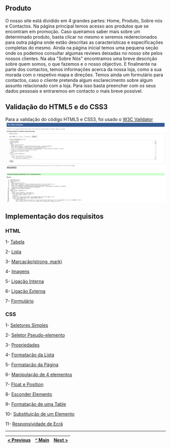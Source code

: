 ## Produto

O nosso site está dividido em 4 grandes partes: Home, Produto, Sobre nós e Contactos.
Na página principal temos acesso aos produtos que se encontram em promoção. Caso queiramos saber mais sobre um determinado produto, basta clicar no mesmo e seremos rederecionados para outra página onde estão descritas as caracteristicas e especificações completas do mesmo. Ainda na página inicial temos uma pequena seção onde os podemos consultar algumas reviews deixadas no nosso site pelos nossos clientes. 
Na aba "Sobre Nós" encontramos uma breve descrição sobre quem somos, o que fazemos e o nosso objectivo.
E finalmente na parte dos contactos, temos informações acerca da nossa loja, como a sua morada com o respetivo mapa e direções. Temos ainda um formulário para contactos, caso o cliente pretenda algum esclarecimento sobre algum assunto relacionado com a loja. Para isso basta preencher com os seus dados pessoais e entraremos em contacto o mais breve possível.

## Validação do HTML5 e do CSS3

Para a validação do código HTML5 e CSS3, foi usado o [W3C Validator](https://validator.w3.org/)
![](docs/imagens/validation.png)

## Implementação dos requisitos

### HTML

1- [Tabela](requisitos/html/Tabelas.png)

2- [Lista](requisitos/html/Listas.png)

3- [Marcação(strong, mark)](requisitos/html/Strong_mark.png)

4- [Imagens](requisitos/html/ImageCaption.png)

5- [Ligação Interna](requisitos/html/LigaçõesInternas.png)

6- [Ligação Externa](requisitos/html/LigaçõesExternas.png)

7- [Formulário](requisitos/html/Formulário.png)

### CSS

1- [Seletores Simples](requisitos/css/Tabelas.png)

2- [Seletor Pseudo-elemento](requisitos/css/Tabelas.png)

3- [Propriedades](requisitos/css/Tabelas.png)

4- [Formatação da Lista](requisitos/css/Tabelas.png)

5- [Formatação da Página](requisitos/css/Tabelas.png)

6- [Manipulação de 4 elementos](requisitos/css/Tabelas.png)

7- [Float e Position](requisitos/css/Tabelas.png)

8- [Esconder Elemento](requisitos/css/Tabelas.png)

9- [Formatação de uma Table](requisitos/css/Tabelas.png)

10- [Substituição de um Elemento](requisitos/css/Tabelas.png)

11- [Responsividade de Ecrã](requisitos/css/Tabelas.png)

---
[< Previous](interface-utilizador.md) | [^ Main](https://github.com/TIWM-TI01/dmj-informatica) | [Next >](produto.md)
:--- | :---: | ---: 

